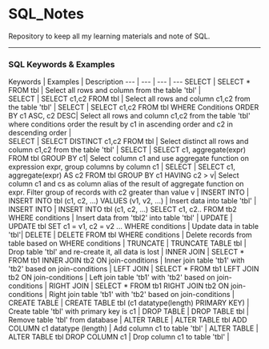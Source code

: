 # SQL_Notes
Repository to keep all my learning materials and note of SQL. 

***

### SQL Keywords & Examples
Keywords | Examples | Description
--- | --- | --- | --- 
SELECT | SELECT * FROM tbl | Select all rows and column from the table 'tbl' |  
SELECT | SELECT c1,c2 FROM tbl | Select all rows and column c1,c2 from the table 'tbl' | 
SELECT | SELECT c1,c2 FROM tbl WHERE Conditions ORDER BY c1 ASC, c2 DESC| Select all rows and column c1,c2 from the table 'tbl' where conditions order the result by c1 in ascending order and c2 in descending order |   
SELECT | SELECT DISTINCT c1,c2 FROM tbl | Select distinct all rows and column c1,c2 from the table 'tbl' | 
SELECT | SELECT c1, aggregate(expr) FROM tbl GROUP BY c1| Select column c1 and use aggregate function on expression expr, group columns by column c1 | 
SELECT | SELECT c1, aggregate(expr) AS c2 FROM tbl GROUP BY c1 HAVING c2 > v| Select column c1 and cs as column alias of the result of aggregate function on expr. Filter group of records with c2 greater than value v |
INSERT INTO | INSERT INTO tbl (c1, c2, ...) VALUES (v1, v2, ...) | Insert data into table 'tbl' |
INSERT INTO | INSERT INTO tbl (c1, c2, ...) SELECT c1, c2.. FROM tb2 WHERE conditions | Insert data from 'tbl2' into table 'tbl' |
UPDATE | UPDATE tbl SET c1 = v1, c2 = v2 ... WHERE conditions | Update data in table 'tbl'|
DELETE | DELETE FROM tbl WHERE conditions | Delete records from table based on WHERE conditions |
TRUNCATE | TRUNCATE TABLE tbl | Drop table 'tbl' and re-create it, all data is lost |
INNER JOIN | SELECT * FROM tb1 INNER JOIN tb2 ON join-conditions | Inner join table 'tb1' with 'tb2' based on join-conditions |
LEFT JOIN | SELECT * FROM tb1 LEFT JOIN tb2 ON join-conditions | Left join table 'tb1' with 'tb2' based on join-conditions |
RIGHT JOIN | SELECT * FROM tb1 RIGHT JOIN tb2 ON join-conditions | Right join table 'tb1' with 'tb2' based on join-conditions |
CREATE TABLE | CREATE TABLE tbl (c1 datatype(length) PRIMARY KEY) | Create table 'tbl' with primary key is c1 |
DROP TABLE | DROP TABLE tbl | Remove table 'tbl' from database |
ALTER TABLE | ALTER TABLE tbl ADD COLUMN c1 datatype (length) | Add column c1 to table 'tbl' |
ALTER TABLE | ALTER TABLE tbl DROP COLUMN c1 | Drop column c1 to table 'tbl' |

